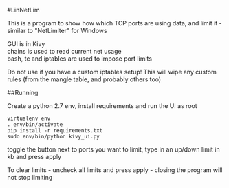 #LinNetLim

This is a program to show how which TCP ports are using data, and limit it - similar to "NetLimiter" for Windows

GUI is in Kivy  
chains is used to read current net usage  
bash, tc and iptables are used to impose port limits  

Do not use if you have a custom iptables setup! This will wipe any custom rules (from the mangle table, and probably others too)

##Running

Create a python 2.7 env, install requirements and run the UI as root

    virtualenv env
    . env/bin/activate
    pip install -r requirements.txt
    sudo env/bin/python kivy_ui.py 

toggle the button next to ports you want to limit, type in an up/down limit in kb and press apply 

To clear limits - uncheck all limits and press apply - closing the program will not stop limiting 


